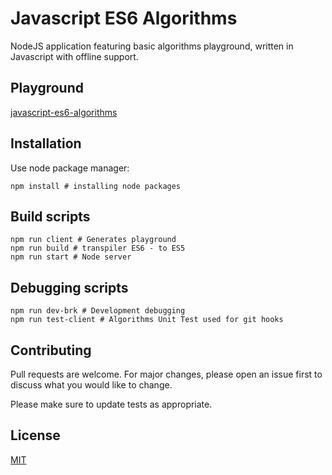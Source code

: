 # Javascript ES6 Algorithms

NodeJS application featuring basic algorithms playground, written in Javascript with offline support.

## Playground
[javascript-es6-algorithms](https://javascript-es6-algorithms.herokuapp.com/)

## Installation

Use node package manager:

```
npm install # installing node packages
```

## Build scripts

```
npm run client # Generates playground
npm run build # transpiler ES6 - to ES5 
npm run start # Node server
```

## Debugging scripts

```
npm run dev-brk # Development debugging
npm run test-client # Algorithms Unit Test used for git hooks
```

## Contributing
Pull requests are welcome. For major changes, please open an issue first to discuss what you would like to change.

Please make sure to update tests as appropriate.

## License
[MIT](https://choosealicense.com/licenses/mit/)